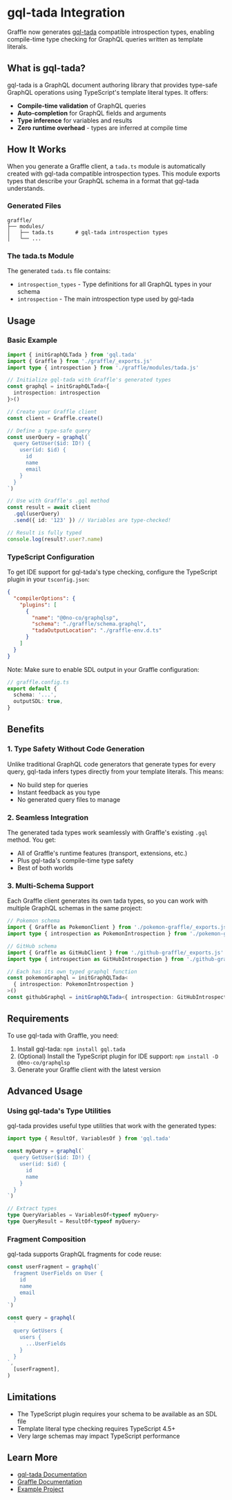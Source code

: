# gql-tada Integration

Graffle now generates [gql-tada](https://gql-tada.0no.co) compatible introspection types, enabling compile-time type checking for GraphQL queries written as template literals.

## What is gql-tada?

gql-tada is a GraphQL document authoring library that provides type-safe GraphQL operations using TypeScript's template literal types. It offers:

- **Compile-time validation** of GraphQL queries
- **Auto-completion** for GraphQL fields and arguments
- **Type inference** for variables and results
- **Zero runtime overhead** - types are inferred at compile time

## How It Works

When you generate a Graffle client, a `tada.ts` module is automatically created with gql-tada compatible introspection types. This module exports types that describe your GraphQL schema in a format that gql-tada understands.

### Generated Files

```
graffle/
├── modules/
│   ├── tada.ts       # gql-tada introspection types
│   └── ...
```

### The tada.ts Module

The generated `tada.ts` file contains:

- `introspection_types` - Type definitions for all GraphQL types in your schema
- `introspection` - The main introspection type used by gql-tada

## Usage

### Basic Example

```typescript
import { initGraphQLTada } from 'gql.tada'
import { Graffle } from './graffle/_exports.js'
import type { introspection } from './graffle/modules/tada.js'

// Initialize gql-tada with Graffle's generated types
const graphql = initGraphQLTada<{
  introspection: introspection
}>()

// Create your Graffle client
const client = Graffle.create()

// Define a type-safe query
const userQuery = graphql(`
  query GetUser($id: ID!) {
    user(id: $id) {
      id
      name
      email
    }
  }
`)

// Use with Graffle's .gql method
const result = await client
  .gql(userQuery)
  .send({ id: '123' }) // Variables are type-checked!

// Result is fully typed
console.log(result?.user?.name)
```

### TypeScript Configuration

To get IDE support for gql-tada's type checking, configure the TypeScript plugin in your `tsconfig.json`:

```json
{
  "compilerOptions": {
    "plugins": [
      {
        "name": "@0no-co/graphqlsp",
        "schema": "./graffle/schema.graphql",
        "tadaOutputLocation": "./graffle-env.d.ts"
      }
    ]
  }
}
```

Note: Make sure to enable SDL output in your Graffle configuration:

```typescript
// graffle.config.ts
export default {
  schema: '...',
  outputSDL: true,
}
```

## Benefits

### 1. Type Safety Without Code Generation

Unlike traditional GraphQL code generators that generate types for every query, gql-tada infers types directly from your template literals. This means:

- No build step for queries
- Instant feedback as you type
- No generated query files to manage

### 2. Seamless Integration

The generated tada types work seamlessly with Graffle's existing `.gql` method. You get:

- All of Graffle's runtime features (transport, extensions, etc.)
- Plus gql-tada's compile-time type safety
- Best of both worlds

### 3. Multi-Schema Support

Each Graffle client generates its own tada types, so you can work with multiple GraphQL schemas in the same project:

```typescript
// Pokemon schema
import { Graffle as PokemonClient } from './pokemon-graffle/_exports.js'
import type { introspection as PokemonIntrospection } from './pokemon-graffle/modules/tada.js'

// GitHub schema
import { Graffle as GitHubClient } from './github-graffle/_exports.js'
import type { introspection as GitHubIntrospection } from './github-graffle/modules/tada.js'

// Each has its own typed graphql function
const pokemonGraphql = initGraphQLTada<
  { introspection: PokemonIntrospection }
>()
const githubGraphql = initGraphQLTada<{ introspection: GitHubIntrospection }>()
```

## Requirements

To use gql-tada with Graffle, you need:

1. Install gql-tada: `npm install gql.tada`
2. (Optional) Install the TypeScript plugin for IDE support: `npm install -D @0no-co/graphqlsp`
3. Generate your Graffle client with the latest version

## Advanced Usage

### Using gql-tada's Type Utilities

gql-tada provides useful type utilities that work with the generated types:

```typescript
import type { ResultOf, VariablesOf } from 'gql.tada'

const myQuery = graphql(`
  query GetUser($id: ID!) {
    user(id: $id) {
      id
      name
    }
  }
`)

// Extract types
type QueryVariables = VariablesOf<typeof myQuery>
type QueryResult = ResultOf<typeof myQuery>
```

### Fragment Composition

gql-tada supports GraphQL fragments for code reuse:

```typescript
const userFragment = graphql(`
  fragment UserFields on User {
    id
    name
    email
  }
`)

const query = graphql(
  `
  query GetUsers {
    users {
      ...UserFields
    }
  }
`,
  [userFragment],
)
```

## Limitations

- The TypeScript plugin requires your schema to be available as an SDL file
- Template literal type checking requires TypeScript 4.5+
- Very large schemas may impact TypeScript performance

## Learn More

- [gql-tada Documentation](https://gql-tada.0no.co)
- [Graffle Documentation](https://graffle.dev)
- [Example Project](../examples/gql-tada-example/)
